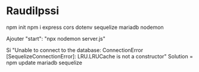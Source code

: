 # RaudiIpssi

npm init
npm i  express cors dotenv sequelize mariadb nodemon

Ajouter "start": "npx nodemon server.js"

Si "Unable to connect to the database: ConnectionError [SequelizeConnectionError]: LRU.LRUCache is not a constructor" 
Solution = npm update mariadb sequelize
